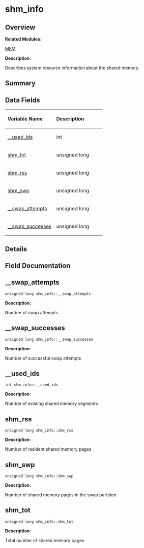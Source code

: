 # shm\_info<a name="ZH-CN_TOPIC_0000001054479611"></a>

## **Overview**<a name="section1672785788093538"></a>

**Related Modules:**

[MEM](zh-cn_topic_0000001055518034.md)

**Description:**

Describes system resource information about the shared memory. 

## **Summary**<a name="section814576518093538"></a>

## Data Fields<a name="pub-attribs"></a>

<a name="table449437193093538"></a>
<table><thead align="left"><tr id="row1806523370093538"><th class="cellrowborder" valign="top" width="50%" id="mcps1.1.3.1.1"><p id="p1750914627093538"><a name="p1750914627093538"></a><a name="p1750914627093538"></a>Variable Name</p>
</th>
<th class="cellrowborder" valign="top" width="50%" id="mcps1.1.3.1.2"><p id="p2005467569093538"><a name="p2005467569093538"></a><a name="p2005467569093538"></a>Description</p>
</th>
</tr>
</thead>
<tbody><tr id="row1674404748093538"><td class="cellrowborder" valign="top" width="50%" headers="mcps1.1.3.1.1 "><p id="p1817262537093538"><a name="p1817262537093538"></a><a name="p1817262537093538"></a><a href="shm_info.md#aa2de99231240b0e9e36cb1720bba0ef5">__used_ids</a></p>
</td>
<td class="cellrowborder" valign="top" width="50%" headers="mcps1.1.3.1.2 "><p id="p706503774093538"><a name="p706503774093538"></a><a name="p706503774093538"></a>int&nbsp;</p>
</td>
</tr>
<tr id="row1824459761093538"><td class="cellrowborder" valign="top" width="50%" headers="mcps1.1.3.1.1 "><p id="p1582138130093538"><a name="p1582138130093538"></a><a name="p1582138130093538"></a><a href="shm_info.md#a68b58013a245638488a89c6026a757a5">shm_tot</a></p>
</td>
<td class="cellrowborder" valign="top" width="50%" headers="mcps1.1.3.1.2 "><p id="p649921206093538"><a name="p649921206093538"></a><a name="p649921206093538"></a>unsigned long&nbsp;</p>
</td>
</tr>
<tr id="row287529763093538"><td class="cellrowborder" valign="top" width="50%" headers="mcps1.1.3.1.1 "><p id="p426284264093538"><a name="p426284264093538"></a><a name="p426284264093538"></a><a href="shm_info.md#a677b785fd7c65a72a2a3e5c361ced94f">shm_rss</a></p>
</td>
<td class="cellrowborder" valign="top" width="50%" headers="mcps1.1.3.1.2 "><p id="p2115824094093538"><a name="p2115824094093538"></a><a name="p2115824094093538"></a>unsigned long&nbsp;</p>
</td>
</tr>
<tr id="row2016084985093538"><td class="cellrowborder" valign="top" width="50%" headers="mcps1.1.3.1.1 "><p id="p898504398093538"><a name="p898504398093538"></a><a name="p898504398093538"></a><a href="shm_info.md#a55655441c2480741960372b4ae5aa76b">shm_swp</a></p>
</td>
<td class="cellrowborder" valign="top" width="50%" headers="mcps1.1.3.1.2 "><p id="p601576732093538"><a name="p601576732093538"></a><a name="p601576732093538"></a>unsigned long&nbsp;</p>
</td>
</tr>
<tr id="row611398233093538"><td class="cellrowborder" valign="top" width="50%" headers="mcps1.1.3.1.1 "><p id="p196142302093538"><a name="p196142302093538"></a><a name="p196142302093538"></a><a href="shm_info.md#a994182b446373fe20ba4392fac1608df">__swap_attempts</a></p>
</td>
<td class="cellrowborder" valign="top" width="50%" headers="mcps1.1.3.1.2 "><p id="p438966992093538"><a name="p438966992093538"></a><a name="p438966992093538"></a>unsigned long&nbsp;</p>
</td>
</tr>
<tr id="row1198261781093538"><td class="cellrowborder" valign="top" width="50%" headers="mcps1.1.3.1.1 "><p id="p531525287093538"><a name="p531525287093538"></a><a name="p531525287093538"></a><a href="shm_info.md#a612f7346d1f84cd756fa9ee4ba68cc14">__swap_successes</a></p>
</td>
<td class="cellrowborder" valign="top" width="50%" headers="mcps1.1.3.1.2 "><p id="p959123138093538"><a name="p959123138093538"></a><a name="p959123138093538"></a>unsigned long&nbsp;</p>
</td>
</tr>
</tbody>
</table>

## **Details**<a name="section1104858548093538"></a>

## **Field Documentation**<a name="section1681939417093538"></a>

## \_\_swap\_attempts<a name="a994182b446373fe20ba4392fac1608df"></a>

```
unsigned long shm_info::__swap_attempts
```

 **Description:**

Number of swap attempts 

## \_\_swap\_successes<a name="a612f7346d1f84cd756fa9ee4ba68cc14"></a>

```
unsigned long shm_info::__swap_successes
```

 **Description:**

Number of successful swap attempts 

## \_\_used\_ids<a name="aa2de99231240b0e9e36cb1720bba0ef5"></a>

```
int shm_info::__used_ids
```

 **Description:**

Number of existing shared memory segments 

## shm\_rss<a name="a677b785fd7c65a72a2a3e5c361ced94f"></a>

```
unsigned long shm_info::shm_rss
```

 **Description:**

Number of resident shared memory pages 

## shm\_swp<a name="a55655441c2480741960372b4ae5aa76b"></a>

```
unsigned long shm_info::shm_swp
```

 **Description:**

Number of shared memory pages in the swap partition 

## shm\_tot<a name="a68b58013a245638488a89c6026a757a5"></a>

```
unsigned long shm_info::shm_tot
```

 **Description:**

Total number of shared memory pages 

